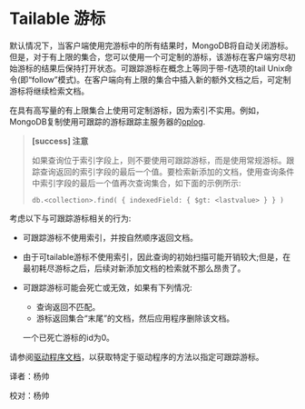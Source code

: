 # Tailable 游标

默认情况下，当客户端使用完游标中的所有结果时，MongoDB将自动关闭游标。但是，对于有上限的集合，您可以使用一个可定制的游标，该游标在客户端穷尽初始游标的结果后保持打开状态。可跟踪游标在概念上等同于带-f选项的tail Unix命令\(即“follow”模式\)。在客户端向有上限的集合中插入新的额外文档之后，可定制游标将继续检索文档。

在具有高写量的有上限集合上使用可定制游标，因为索引不实用。例如，MongoDB复制使用可跟踪的游标跟踪主服务器的[oplog](https://docs.mongodb.com/manual/reference/glossary/#term-oplog).

> **\[success\] 注意**
>
> 如果查询位于索引字段上，则不要使用可跟踪游标，而是使用常规游标。跟踪查询返回的索引字段的最后一个值。要检索新添加的文档，使用查询条件中索引字段的最后一个值再次查询集合，如下面的示例所示:
>
> ```text
> db.<collection>.find( { indexedField: { $gt: <lastvalue> } } )
> ```

考虑以下与可跟踪游标相关的行为:

* 可跟踪游标不使用索引，并按自然顺序返回文档。
* 由于可tailable游标不使用索引，因此查询的初始扫描可能开销较大;但是，在最初耗尽游标之后，后续对新添加文档的检索就不那么昂贵了。
* 可跟踪游标可能会死亡或无效，如果有下列情况:

  * 查询返回不匹配。
  * 游标返回集合“末尾”的文档，然后应用程序删除该文档。

  一个已死亡游标的id为0。

请参阅[驱动程序文档](https://docs.mongodb.com/ecosystem/drivers)，以获取特定于驱动程序的方法以指定可跟踪游标。

译者：杨帅

校对：杨帅

